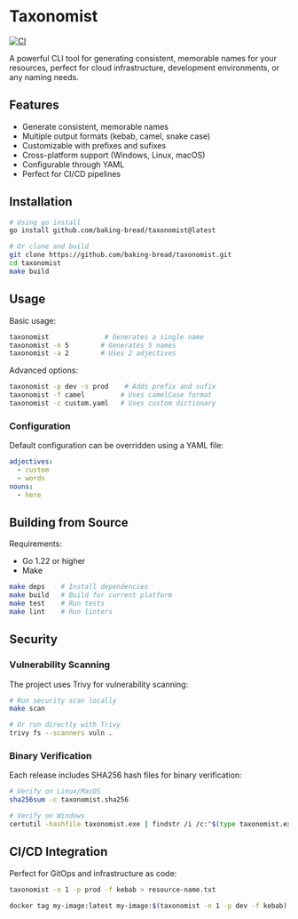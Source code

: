 # Taxonomist

[![CI](https://github.com/baking-bread/taxonomist/actions/workflows/ci.yaml/badge.svg?branch=main)](https://github.com/baking-bread/taxonomist/actions/workflows/ci.yaml)

A powerful CLI tool for generating consistent, memorable names for your resources, perfect for cloud infrastructure, development environments, or any naming needs.

## Features

- Generate consistent, memorable names
- Multiple output formats (kebab, camel, snake case)
- Customizable with prefixes and sufixes
- Cross-platform support (Windows, Linux, macOS)
- Configurable through YAML
- Perfect for CI/CD pipelines

## Installation

```bash
# Using go install
go install github.com/baking-bread/taxonomist@latest

# Or clone and build
git clone https://github.com/baking-bread/taxonomist.git
cd taxonomist
make build
```

## Usage

Basic usage:

```bash
taxonomist              # Generates a single name
taxonomist -n 5        # Generates 5 names
taxonomist -a 2        # Uses 2 adjectives
```

Advanced options:

```bash
taxonomist -p dev -s prod    # Adds prefix and sufix
taxonomist -f camel         # Uses camelCase format
taxonomist -c custom.yaml   # Uses custom dictionary
```

### Configuration

Default configuration can be overridden using a YAML file:

```yaml
adjectives:
  - custom
  - words
nouns:
  - here
```

## Building from Source

Requirements:

- Go 1.22 or higher
- Make

```bash
make deps    # Install dependencies
make build   # Build for current platform
make test    # Run tests
make lint    # Run linters
```

## Security

### Vulnerability Scanning

The project uses Trivy for vulnerability scanning:

```bash
# Run security scan locally
make scan

# Or run directly with Trivy
trivy fs --scanners vuln .
```

### Binary Verification

Each release includes SHA256 hash files for binary verification:

```bash
# Verify on Linux/MacOS
sha256sum -c taxonomist.sha256

# Verify on Windows
certutil -hashfile taxonomist.exe | findstr /i /c:"$(type taxonomist.exe.sha256)"
```

## CI/CD Integration

Perfect for GitOps and infrastructure as code:

```bash
taxonomist -n 1 -p prod -f kebab > resource-name.txt
```

```bash
docker tag my-image:latest my-image:$(taxonomist -n 1 -p dev -f kebab)
```
